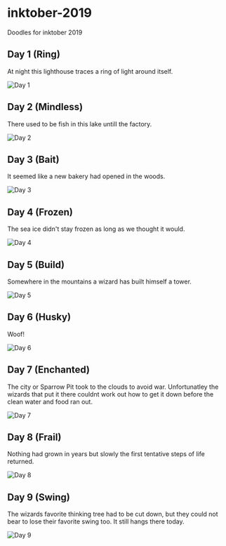 # inktober-2019
Doodles for inktober 2019

## Day 1 (Ring)

At night this lighthouse traces a ring of light around itself.

![Day 1](day-1.jpg)

## Day 2 (Mindless)

There used to be fish in this lake untill the factory.

![Day 2](day-2.jpg)

## Day 3 (Bait)

It seemed like a new bakery had opened in the woods.

![Day 3](day-3.jpg)

## Day 4 (Frozen)

The sea ice didn't stay frozen as long as we thought it would.

![Day 4](day-4.jpg)

## Day 5 (Build)

Somewhere in the mountains a wizard has built himself a tower.

![Day 5](day-5.jpg)

## Day 6 (Husky)

Woof!

![Day 6](day-6.jpg)

## Day 7 (Enchanted)

The city or Sparrow Pit took to the clouds to avoid war. Unfortunatley the wizards that put it there couldnt work out how to get it down before the clean water and food ran out.

![Day 7](day-7.jpg)

## Day 8 (Frail)

Nothing had grown in years but slowly the first tentative steps of life returned.

![Day 8](day-8.jpg)

## Day 9 (Swing)

The wizards favorite thinking tree had to be cut down, but they could not bear to lose their favorite swing too. It still hangs there today.

![Day 9](day-9.jpg)



